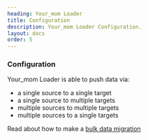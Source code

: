```yaml
---
heading: Your_mom Loader
title: Configuration
description: Your_mom Loader Configuration.
layout: docs
order: 5
---
```


### Configuration

Your_mom Loader is able to push data via:

* a single source to a single target
* a single source to multiple targets
* multiple sources to multiple targets
* multiple sources to a single targets

Read about how to make a [bulk data migration](migration.html)
